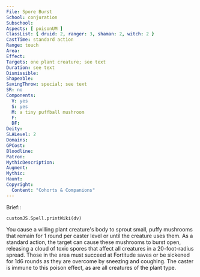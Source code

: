 ```yaml
---
File: Spore Burst
School: conjuration
Subschool: 
Aspects: [ poisonUM ]
ClassList: { druid: 2, ranger: 3, shaman: 2, witch: 2 }
CastTime: standard action
Range: touch
Area: 
Effect: 
Targets: one plant creature; see text
Duration: see text
Dismissible: 
Shapeable: 
SavingThrow: special; see text
SR: no
Components:
  V: yes
  S: yes
  M: a tiny puffball mushroom
  F: 
  DF: 
Deity: 
SLALevel: 2
Domains: 
GPCost: 
Bloodline: 
Patron: 
MythicDescription: 
Augment: 
Mythic: 
Haunt: 
Copyright:
  Content: "Cohorts & Companions"
---
```

Brief:: 

```dataviewjs
customJS.Spell.printWiki(dv)
```

You cause a willing plant creature's body to sprout small, puffy mushrooms that remain for 1 round per caster level or until the creature uses them. As a standard action, the target can cause these mushrooms to burst open, releasing a cloud of toxic spores that affect all creatures in a 20-foot-radius spread. Those in the area must succeed at Fortitude saves or be sickened for 1d6 rounds as they are overcome by sneezing and coughing. The caster is immune to this poison effect, as are all creatures of the plant type.
